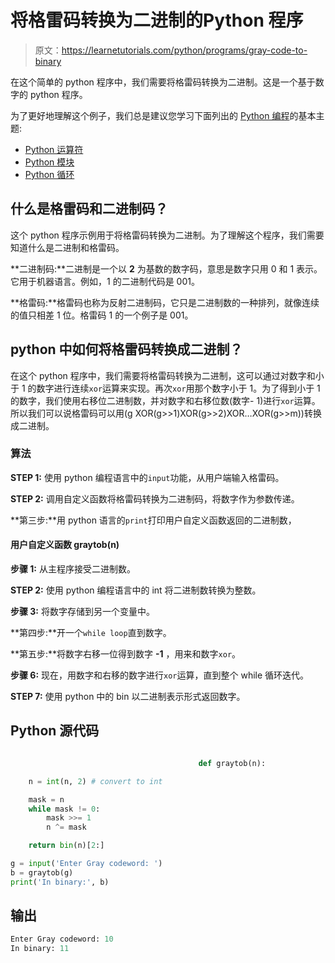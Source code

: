 # 将格雷码转换为二进制的Python 程序

> 原文：<https://learnetutorials.com/python/programs/gray-code-to-binary>

在这个简单的 python 程序中，我们需要将格雷码转换为二进制。这是一个基于数字的 python 程序。

为了更好地理解这个例子，我们总是建议您学习下面列出的 [Python 编程](../ "Python tutorial")的基本主题:

*   [Python 运算符](../../python/python-operators "operators in python")
*   [Python 模块](../../python/python-modules-packages "python modules")
*   [Python 循环](../../python/python-loop-tutorials "Loops in python")

## 什么是格雷码和二进制码？

这个 python 程序示例用于将格雷码转换为二进制。为了理解这个程序，我们需要知道什么是二进制和格雷码。

**二进制码:**二进制是一个以 **2** 为基数的数字码，意思是数字只用 0 和 1 表示。它用于机器语言。例如，1 的二进制代码是 001。

**格雷码:**格雷码也称为反射二进制码，它只是二进制数的一种排列，就像连续的值只相差 1 位。格雷码 1 的一个例子是 001。

## python 中如何将格雷码转换成二进制？

在这个 python 程序中，我们需要将格雷码转换为二进制，这可以通过对数字和小于 1 的数字进行连续`xor`运算来实现。再次`xor`用那个数字小于 1。为了得到小于 1 的数字，我们使用右移位二进制数，并对数字和右移位数(数字- 1)进行`xor`运算。所以我们可以说格雷码可以用(g XOR(g>>1)XOR(g>>2)XOR…XOR(g>>m))转换成二进制。

### 算法

**STEP 1:** 使用 python 编程语言中的`input`功能，从用户端输入格雷码。

**STEP 2:** 调用自定义函数将格雷码转换为二进制码，将数字作为参数传递。

**第三步:**用 python 语言的`print`打印用户自定义函数返回的二进制数，

#### **用户自定义函数 graytob(n)**

**步骤 1:** 从主程序接受二进制数。

**STEP 2:** 使用 python 编程语言中的 int 将二进制数转换为整数。

**步骤 3:** 将数字存储到另一个变量中。

**第四步:**开一个`while loop`直到数字。

**第五步:**将数字右移一位得到数字 **-1** ，用来和数字`xor`。

**步骤 6:** 现在，用数字和右移的数字进行`xor`运算，直到整个 while 循环迭代。

**STEP 7:** 使用 python 中的 bin 以二进制表示形式返回数字。

## Python 源代码

```py

                                          def graytob(n):

    n = int(n, 2) # convert to int

    mask = n
    while mask != 0:
        mask >>= 1
        n ^= mask

    return bin(n)[2:]

g = input('Enter Gray codeword: ')
b = graytob(g)
print('In binary:', b)

```

## 输出

```py
Enter Gray codeword: 10
In binary: 11
```